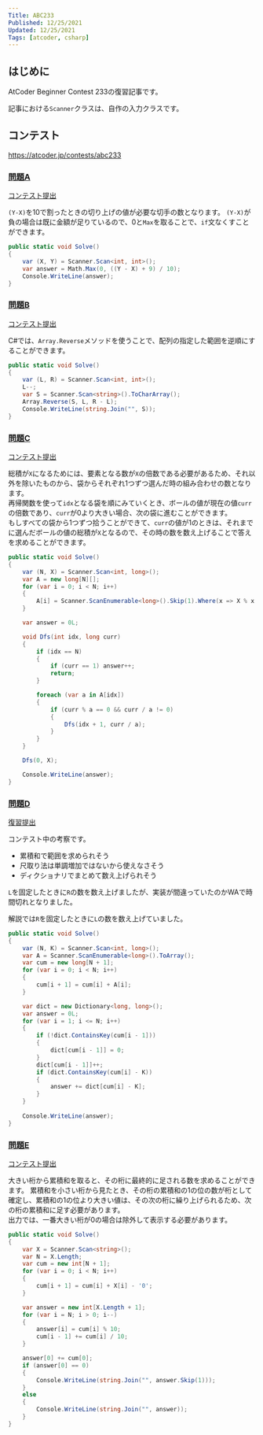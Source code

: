 ```yaml
---
Title: ABC233
Published: 12/25/2021
Updated: 12/25/2021
Tags: [atcoder, csharp]
---
```


## はじめに

AtCoder Beginner Contest 233の復習記事です。

記事における`Scanner`クラスは、自作の入力クラスです。

## コンテスト

<https://atcoder.jp/contests/abc233>

### [問題A](https://atcoder.jp/contests/abc233/tasks/abc233_a)

[コンテスト提出](https://atcoder.jp/contests/abc233/submissions/28110738)

`(Y-X)`を10で割ったときの切り上げの値が必要な切手の数となります。
`(Y-X)`が負の場合は既に金額が足りているので、0と`Max`を取ることで、`if`文なくすことができます。

```csharp
public static void Solve()
{
    var (X, Y) = Scanner.Scan<int, int>();
    var answer = Math.Max(0, ((Y - X) + 9) / 10);
    Console.WriteLine(answer);
}
```

### [問題B](https://atcoder.jp/contests/abc233/tasks/abc233_b)

[コンテスト提出](https://atcoder.jp/contests/abc233/submissions/28113146)

C#では、`Array.Reverse`メソッドを使うことで、配列の指定した範囲を逆順にすることができます。

```csharp
public static void Solve()
{
    var (L, R) = Scanner.Scan<int, int>();
    L--;
    var S = Scanner.Scan<string>().ToCharArray();
    Array.Reverse(S, L, R - L);
    Console.WriteLine(string.Join("", S));
}
```

### [問題C](https://atcoder.jp/contests/abc233/tasks/abc233_c)

[コンテスト提出](https://atcoder.jp/contests/abc233/submissions/28122407)

総積が`X`になるためには、要素となる数が`X`の倍数である必要があるため、それ以外を除いたものから、袋からそれぞれ1つずつ選んだ時の組み合わせの数となります。  
再帰関数を使って`idx`となる袋を順にみていくとき、ボールの値が現在の値`curr`の倍数であり、`curr`が0より大きい場合、次の袋に進むことができます。  
もしすべての袋から1つずつ拾うことができて、`curr`の値が1のときは、それまでに選んだボールの値の総積が`X`となるので、その時の数を数え上げることで答えを求めることができます。

```csharp
public static void Solve()
{
    var (N, X) = Scanner.Scan<int, long>();
    var A = new long[N][];
    for (var i = 0; i < N; i++)
    {
        A[i] = Scanner.ScanEnumerable<long>().Skip(1).Where(x => X % x == 0).ToArray();
    }

    var answer = 0L;

    void Dfs(int idx, long curr)
    {
        if (idx == N)
        {
            if (curr == 1) answer++;
            return;
        }

        foreach (var a in A[idx])
        {
            if (curr % a == 0 && curr / a != 0)
            {
                Dfs(idx + 1, curr / a);
            }
        }
    }

    Dfs(0, X);

    Console.WriteLine(answer);
}
```

### [問題D](https://atcoder.jp/contests/abc233/tasks/abc233_d)

[復習提出](https://atcoder.jp/contests/abc233/submissions/28148861)

コンテスト中の考察です。

- 累積和で範囲を求められそう
- 尺取り法は単調増加ではないから使えなさそう
- ディクショナリでまとめて数え上げられそう

`L`を固定したときに`R`の数を数え上げましたが、実装が間違っていたのかWAで時間切れとなりました。

解説では`R`を固定したときに`L`の数を数え上げていました。

```csharp
public static void Solve()
{
    var (N, K) = Scanner.Scan<int, long>();
    var A = Scanner.ScanEnumerable<long>().ToArray();
    var cum = new long[N + 1];
    for (var i = 0; i < N; i++)
    {
        cum[i + 1] = cum[i] + A[i];
    }

    var dict = new Dictionary<long, long>();
    var answer = 0L;
    for (var i = 1; i <= N; i++)
    {
        if (!dict.ContainsKey(cum[i - 1]))
        {
            dict[cum[i - 1]] = 0;
        }
        dict[cum[i - 1]]++;
        if (dict.ContainsKey(cum[i] - K))
        {
            answer += dict[cum[i] - K];
        }
    }
    
    Console.WriteLine(answer);
}
```

### [問題E](https://atcoder.jp/contests/abc233/tasks/abc233_e)

[コンテスト提出](https://atcoder.jp/contests/abc233/submissions/28143437)

大きい桁から累積和を取ると、その桁に最終的に足される数を求めることができます。
累積和を小さい桁から見たとき、その桁の累積和の1の位の数が桁として確定し、累積和の1の位より大きい値は、その次の桁に繰り上げられるため、次の桁の累積和に足す必要があります。  
出力では、一番大きい桁が0の場合は除外して表示する必要があります。

```csharp
public static void Solve()
{
    var X = Scanner.Scan<string>();
    var N = X.Length;
    var cum = new int[N + 1];
    for (var i = 0; i < N; i++)
    {
        cum[i + 1] = cum[i] + X[i] - '0';
    }

    var answer = new int[X.Length + 1];
    for (var i = N; i > 0; i--)
    {
        answer[i] = cum[i] % 10;
        cum[i - 1] += cum[i] / 10;
    }

    answer[0] += cum[0];
    if (answer[0] == 0)
    {
        Console.WriteLine(string.Join("", answer.Skip(1)));
    }
    else
    {
        Console.WriteLine(string.Join("", answer));
    }
}
```
